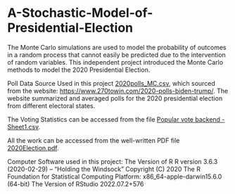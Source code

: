 # A-Stochastic-Model-of-Presidential-Election
The Monte Carlo simulations are used to model the probability of outcomes in a random process that cannot easily be predicted due to the intervention of random variables. This independent project introduced the Monte Carlo methods to model the 2020 Presidential Election.

Poll Data Source Used in this project [2020polls_MC.csv](Document), which sourced from the website: https://www.270towin.com/2020-polls-biden-trump/. The website summarized and averaged polls for the 2020 presidential election from different electoral states.

The Voting Statistics can be accessed from the file [Popular vote backend - Sheet1.csv](Document). 

All the work can be accessed from the well-written PDF file [2020Election.pdf](Document).

Computer Software used in this project:
The Version of R
R version 3.6.3 (2020-02-29) – “Holding the Windsock” Copyright (C) 2020 The R Foundation for Statistical Computing Platform: x86_64-apple-darwin15.6.0 (64-bit)
The Version of RStudio
2022.07.2+576
